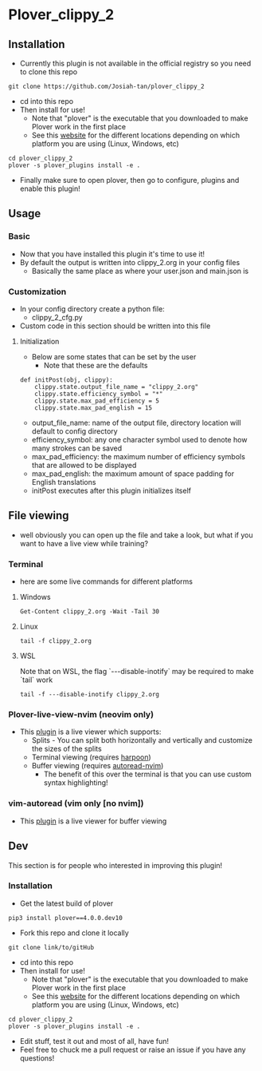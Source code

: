 Plover\_clippy\_2
=================

Installation
------------

-   Currently this plugin is not available in the official registry so
    you need to clone this repo

``` {.bash}
git clone https://github.com/Josiah-tan/plover_clippy_2 
```

-   cd into this repo
-   Then install for use!
    -   Note that \"plover\" is the executable that you downloaded to
        make Plover work in the first place
    -   See this
        [website](https://plover.readthedocs.io/en/latest/cli_reference.html)
        for the different locations depending on which platform you are
        using (Linux, Windows, etc)

``` {.bash}
cd plover_clippy_2
plover -s plover_plugins install -e .
```

-   Finally make sure to open plover, then go to configure, plugins and
    enable this plugin!

Usage
-----

### Basic

-   Now that you have installed this plugin it\'s time to use it!
-   By default the output is written into clippy\_2.org in your config
    files
    -   Basically the same place as where your user.json and main.json
        is

### Customization

-   In your config directory create a python file:
    -   clippy\_2\_cfg.py
-   Custom code in this section should be written into this file

1.  Initialization

    -   Below are some states that can be set by the user
        -   Note that these are the defaults

    ``` {.python}
    def initPost(obj, clippy):
        clippy.state.output_file_name = "clippy_2.org"
        clippy.state.efficiency_symbol = "*"
        clippy.state.max_pad_efficiency = 5
        clippy.state.max_pad_english = 15
    ```

    -   output\_file\_name: name of the output file, directory location
        will default to config directory
    -   efficiency\_symbol: any one character symbol used to denote how
        many strokes can be saved
    -   max\_pad\_efficiency: the maximum number of efficiency symbols
        that are allowed to be displayed
    -   max\_pad\_english: the maximum amount of space padding for
        English translations
    -   initPost executes after this plugin initializes itself

File viewing
------------

-   well obviously you can open up the file and take a look, but what if
    you want to have a live view while training?

### Terminal

-   here are some live commands for different platforms

1.  Windows

    ``` {.bash}
    Get-Content clippy_2.org -Wait -Tail 30
    ```

2.  Linux

    ``` {.bash}
    tail -f clippy_2.org
    ```

3.  WSL

    Note that on WSL, the flag \`---disable-inotify\` may be required to
    make \`tail\` work

    ``` {.bash}
    tail -f ---disable-inotify clippy_2.org
    ```

### Plover-live-view-nvim (neovim only)

-   This [plugin](https://github.com/Josiah-tan/plover-live-view-nvim)
    is a live viewer which supports:
    -   Splits - You can split both horizontally and vertically and
        customize the sizes of the splits
    -   Terminal viewing (requires
        [harpoon](https://github.com/ThePrimeagen/harpoon))
    -   Buffer viewing (requires
        [autoread-nvim](https://github.com/Josiah-tan/autoread-nvim))
        -   The benefit of this over the terminal is that you can use
            custom syntax highlighting!

### vim-autoread (vim only \[no nvim\])

-   This [plugin](https://github.com/chrisbra/vim-autoread) is a live
    viewer for buffer viewing

Dev
---

This section is for people who interested in improving this plugin!

### Installation

-   Get the latest build of plover

``` {.bash}
pip3 install plover==4.0.0.dev10
```

-   Fork this repo and clone it locally

``` {.bash}
git clone link/to/gitHub
```

-   cd into this repo
-   Then install for use!
    -   Note that \"plover\" is the executable that you downloaded to
        make Plover work in the first place
    -   See this
        [website](https://plover.readthedocs.io/en/latest/cli_reference.html)
        for the different locations depending on which platform you are
        using (Linux, Windows, etc)

``` {.bash}
cd plover_clippy_2
plover -s plover_plugins install -e .
```

-   Edit stuff, test it out and most of all, have fun!
-   Feel free to chuck me a pull request or raise an issue if you have
    any questions!
